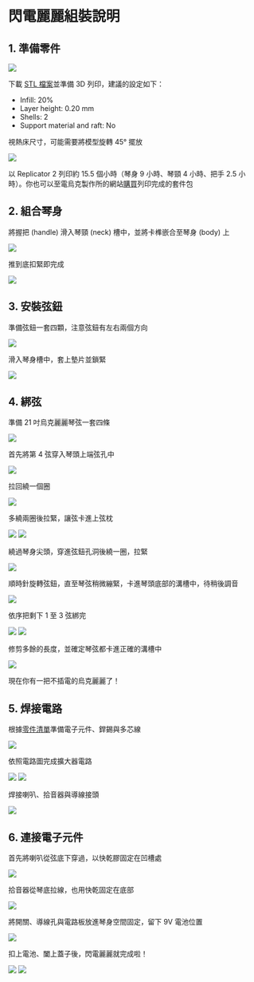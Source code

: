 # 閃電麗麗組裝說明

## 1. 準備零件 

![](IMG_3761.jpg)

下載 [STL 檔案](https://github.com/UkuleleDesign/LightningUke/tree/master/stl)並準備 3D 列印，建議的設定如下：

* Infill: 20%
* Layer height: 0.20 mm
* Shells: 2 
* Support material and raft: No

視熱床尺寸，可能需要將模型旋轉 45° 擺放

![](slic3r.png)

以 Replicator 2 列印約 15.5 個小時（琴身 9 小時、琴頸 4 小時、把手 2.5 小時）。你也可以至電烏克製作所的網站[購買](http://ukulele.design/tw/#purchase)列印完成的套件包
	
## 2. 組合琴身 

將握把 (handle) 滑入琴頸 (neck) 槽中，並將卡榫嵌合至琴身 (body) 上

![](assemble_body.jpg)

推到底扣緊即完成

![](IMG_3788.jpg)

## 3. 安裝弦鈕

準備弦鈕一套四顆，注意弦鈕有左右兩個方向

![](IMG_3799.jpg)

滑入琴身槽中，套上墊片並鎖緊

![](IMG_3805.jpg)

## 4. 綁弦

準備 21 吋烏克麗麗琴弦一套四條

![](IMG_3813.jpg)

首先將第 4 弦穿入琴頭上端弦孔中

![](IMG_3818.jpg)

拉回繞一個圈

![](IMG_3822.jpg)

多繞兩圈後拉緊，讓弦卡進上弦枕

![](IMG_3823.jpg)
![](IMG_3825.jpg)

繞過琴身尖頭，穿進弦鈕孔洞後繞一圈，拉緊

![](IMG_3836.jpg)

順時針旋轉弦鈕，直至琴弦稍微繃緊，卡進琴頭底部的溝槽中，待稍後調音

![](tuner.jpg)

依序把剩下 1 至 3 弦綁完

![](IMG_3853.jpg)
![](IMG_3844.jpg)

修剪多餘的長度，並確定琴弦都卡進正確的溝槽中

![](IMG_3858.jpg)

現在你有一把不插電的烏克麗麗了！

## 5. 焊接電路

根據[零件清單](https://github.com/UkuleleDesign/LightningUke/blob/master/ComponentList.md)準備電子元件、銲錫與多芯線

![](IMG_3865.jpg) 

依照電路圖完成擴大器電路

![](lm386-circuit.jpg)
![](IMG_3868.jpg)

焊接喇叭、拾音器與導線接頭

![](IMG_3872.jpg)

## 6. 連接電子元件 

首先將喇叭從弦底下穿過，以快乾膠固定在凹槽處

![](IMG_3875.jpg)

拾音器從琴底拉線，也用快乾固定在底部

![](IMG_3880.jpg)

將開關、導線孔與電路板放進琴身空間固定，留下 9V 電池位置

![](IMG_3890.jpg)

扣上電池、闔上蓋子後，閃電麗麗就完成啦！

![](IMG_3922.jpg)
![](IMG_3900.jpg)